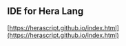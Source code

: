 ## IDE for Hera Lang

[https://herascript.github.io/index.html](https://herascript.github.io/index.html)

